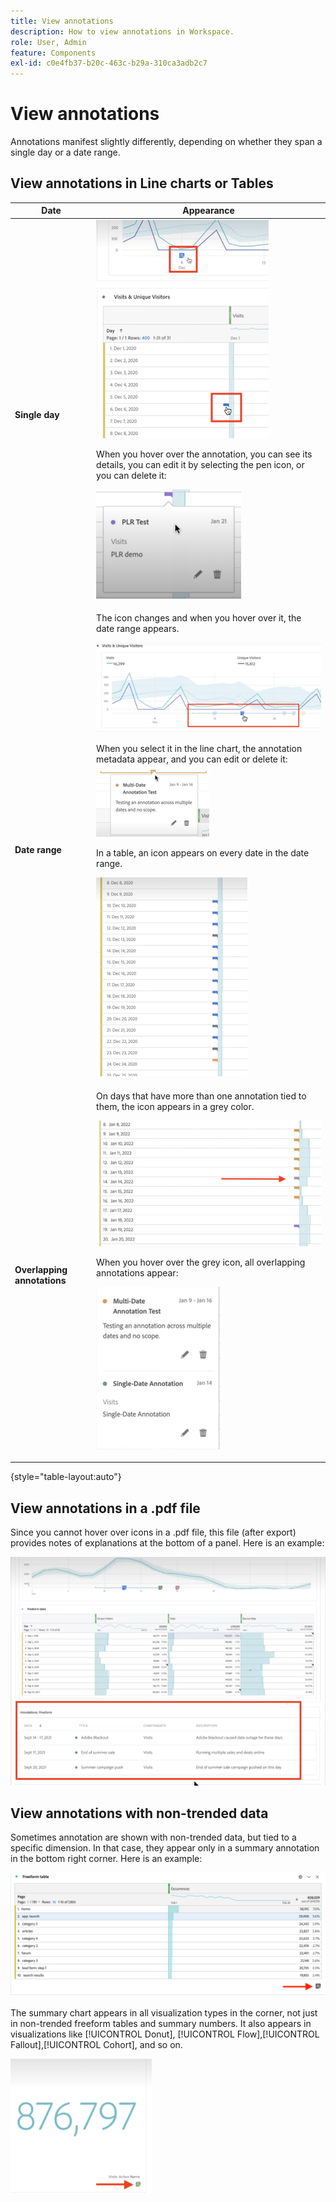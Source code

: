 ```yaml
---
title: View annotations
description: How to view annotations in Workspace.
role: User, Admin
feature: Components
exl-id: c0e4fb37-b20c-463c-b29a-310ca3adb2c7
---
```

# View annotations

Annotations manifest slightly differently, depending on whether they span a single day or a date range.

## View annotations in Line charts or Tables

| Date | Appearance |
| --- | --- |
| **Single day** |   ![LIne chart visualization with highlighted annotation](assets/single-day.png)<p>When you hover over the annotation, you can see its details, you can edit it by selecting the pen icon, or you can delete it:<p> ![Annotations details with the option to edit or delete the annotation.](assets/hover.png) |
| **Date range** |  The icon changes and when you hover over it, the date range appears.<p>![Date range annotation icon](assets/multi-day.png)<p>When you select it in the line chart, the annotation metadata appear, and you can edit or delete it:![](assets/multi-hover.png)<p>In a table, an icon appears on every date in the date range.<p>![](assets/multi-day-table.png)|
| **Overlapping annotations** | On days that have more than one annotation tied to them, the icon appears in a grey color.<p>![Details for overlapping annotations  ](assets/grey.png)<p>When you hover over the grey icon, all overlapping annotations appear:<p>![](assets/overlap.png) |

{style="table-layout:auto"}

## View annotations in a .pdf file

Since you cannot hover over icons in a .pdf file, this file (after export) provides notes of explanations at the bottom of a panel. Here is an example:

![Highlighted view of a .pdf file showing explanations of annotations.](assets/ann-pdf.png)

## View annotations with non-trended data

Sometimes annotation are shown with non-trended data, but tied to a specific dimension. In that case, they appear only in a summary annotation in the bottom right corner. Here is an example:

![](assets/non-date.png)

The summary chart appears in all visualization types in the corner, not just in non-trended freeform tables and summary numbers. It also appears in visualizations like [!UICONTROL Donut], [!UICONTROL Flow],[!UICONTROL Fallout],[!UICONTROL Cohort], and so on.

![Summary chart in visualizations](assets/ann-summary.png)
